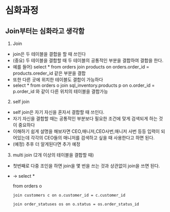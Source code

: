 # 심화과정

## Join부터는 심화라고 생각함

1. Join
  
  - join은 두 테이블을 결합을 할 때 쓰인다
  - (중요) 두 테이블을 결합할 때 두 테이블의 공통적인 부분을 결합하여 결합을 한다.
  - 예를 들어) select * from orders join products on orders.order_id = products.oreder_id 같은 부분을 결합
  - 또한 다른 곳에 위치한 테이블도 결합이 가능하다
  - select * from orders o join sql_inventory.products p on o.order_id = p.order_id 와 같이 다른 위치의 테이블을 결합가능


2. self join
  
  - self join은 자기 자신을 혼자서 결합할 때 쓰인다.
  - 자기 자신을 결합할 때는 공통적인 부분보다 필요한 조건에 맞게 검색되게 하는 것이 중요하다
  - 이해하기 쉽게 설명을 해보자면 CEO,매니저,CEO사번,매니저 사번 등등 입력이 되어있는데 각각의 CEO들의 매니저를 검색하고 싶을 때 사용한다고 하면 된다.
  - (예정) 추후 더 알게된다면 추가 예정

3. multi join (2개 이상의 테이블을 결합할 때)
  
  - 첫번째로 다중 조인을 하면 join을 몇 번을 쓰는 것과 상관없이 join을 쓰면 된다.
  - -> select *
  
       from orders o 
       
        join customers c on o.customer_id = c.customer_id
        
        join order_statuses os on o.status = os.order_status_id
